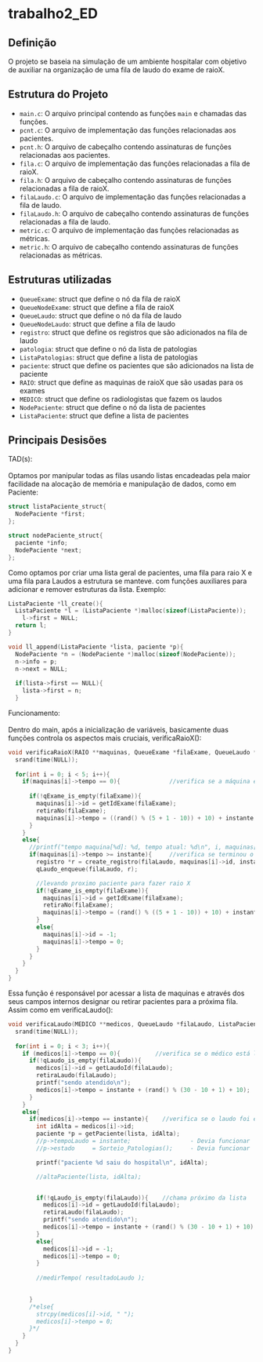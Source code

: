 # trabalho2_ED
## Definição

O projeto se baseia na simulação de um ambiente hospitalar com objetivo de auxiliar na organização de uma fila de laudo do exame de raioX.

## Estrutura do Projeto

- `main.c`: O arquivo principal contendo as funções `main` e chamadas das funções.
- `pcnt.c`: O arquivo de implementação das funções relacionadas aos pacientes.
- `pcnt.h`: O arquivo de cabeçalho contendo assinaturas de funções relacionadas aos pacientes.
- `fila.c`: O arquivo de implementação das funções relacionadas a fila de raioX.
- `fila.h`: O arquivo de cabeçalho contendo assinaturas de funções relacionadas a fila de raioX.
- `filaLaudo.c`: O arquivo de implementação das funções relacionadas a fila de laudo.
- `filaLaudo.h`: O arquivo de cabeçalho contendo assinaturas de funções relacionadas a fila de laudo.
- `metric.c`: O arquivo de implementação das funções relacionadas as métricas.
- `metric.h`: O arquivo de cabeçalho contendo assinaturas de funções relacionadas as métricas.

## Estruturas utilizadas

- `QueueExame`: struct que define o nó da fila de raioX 
- `QueueNodeExame`: struct que define a fila de raioX
- `QueueLaudo`: struct que define o nó da fila de laudo
- `QueueNodeLaudo`: struct que define a fila de laudo
- `registro`: struct que define os registros que são adicionados na fila de laudo
- `patologia`: struct que define o nó da lista de patologias
- `ListaPatologias`: struct que define a lista de patologias
- `paciente`: struct que define os pacientes que são adicionados na lista de paciente
- `RAIO`: struct que define as maquinas de raioX que são usadas para os exames
- `MEDICO`: struct que define os radiologistas que fazem os laudos
- `NodePaciente`: struct que define o nó da lista de pacientes
- `ListaPaciente`: struct que define a lista de pacientes

## Principais Desisões

TAD(s):<br><br>
Optamos por manipular todas as filas usando listas encadeadas pela maior facilidade na alocação de memória e manipulação de dados, como em Paciente:
  
```C
struct listaPaciente_struct{
  NodePaciente *first;	
};

struct nodePaciente_struct{
  paciente *info;
  NodePaciente *next;
};

```
Como optamos por criar uma lista geral de pacientes, uma fila para raio X e uma fila para Laudos a estrutura se manteve. com funções auxiliares para adicionar e remover estruturas da lista. Exemplo:
  
```C
ListaPaciente *ll_create(){
  ListaPaciente *l = (ListaPaciente *)malloc(sizeof(ListaPaciente));
    l->first = NULL; 
  return l;
}

void ll_append(ListaPaciente *lista, paciente *p){
  NodePaciente *n = (NodePaciente *)malloc(sizeof(NodePaciente));
  n->info = p;
  n->next = NULL;
  
  if(lista->first == NULL){
    lista->first = n;
  }

```
Funcionamento: <br><br>
Dentro do main, após a inicialização de variáveis, basicamente duas funções controla os aspectos mais cruciais, verificaRaioX():
```C
void verificaRaioX(RAIO **maquinas, QueueExame *filaExame, QueueLaudo *filaLaudo, int instante){
  srand(time(NULL));
  
  for(int i = 0; i < 5; i++){
    if(maquinas[i]->tempo == 0){              //verifica se a máquina está livre
      
      if(!qExame_is_empty(filaExame)){
        maquinas[i]->id = getIdExame(filaExame);
        retiraNo(filaExame);
        maquinas[i]->tempo = ((rand() % (5 + 1 - 10)) + 10) + instante; //adicionei o instante atual 
      }
    }  
    else{
      //printf("tempo maquina[%d]: %d, tempo atual: %d\n", i, maquinas[i]->tempo, instante);
      if(maquinas[i]->tempo >= instante){     //verifica se terminou o raio X
        registro *r = create_registro(filaLaudo, maquinas[i]->id, instante);
        qLaudo_enqueue(filaLaudo, r);

        //levando proximo paciente para fazer raio X
        if(!qExame_is_empty(filaExame)){
          maquinas[i]->id = getIdExame(filaExame);
          retiraNo(filaExame);
          maquinas[i]->tempo = (rand() % ((5 + 1 - 10)) + 10) + instante;
        }
        else{
          maquinas[i]->id = -1;
          maquinas[i]->tempo = 0;
        }
      }
    }
  }
}
```
Essa função é responsável por acessar a lista de maquinas e através dos seus campos internos designar ou retirar pacientes 
para a próxima fila. Assim como em verificaLaudo():
```C
void verificaLaudo(MEDICO **medicos, QueueLaudo *filaLaudo, ListaPaciente *lista, int instante){
  srand(time(NULL));
  
  for(int i = 0; i < 3; i++){
    if (medicos[i]->tempo == 0){          //verifica se o médico está livre
      if(!qLaudo_is_empty(filaLaudo)){
        medicos[i]->id = getLaudoId(filaLaudo);
        retiraLaudo(filaLaudo);
        printf("sendo atendido\n");
        medicos[i]->tempo = instante + (rand() % (30 - 10 + 1) + 10);
      }
    }
    else{
      if(medicos[i]->tempo == instante){    //verifica se o laudo foi emitido  
        int idAlta = medicos[i]->id;
        paciente *p = getPaciente(lista, idAlta);
        //p->tempoLaudo = instante;                 - Devia funcionar
        //p->estado     = Sorteio_Patologias();     - Devia funcionar

        printf("paciente %d saiu do hospital\n", idAlta);

        //altaPaciente(lista, idAlta);


        if(!qLaudo_is_empty(filaLaudo)){    //chama próximo da lista
          medicos[i]->id = getLaudoId(filaLaudo);
          retiraLaudo(filaLaudo);
          printf("sendo atendido\n");
          medicos[i]->tempo = instante + (rand() % (30 - 10 + 1) + 10);
        }
        else{
          medicos[i]->id = -1;
          medicos[i]->tempo = 0;
        }
        
        //medirTempo( resultadoLaudo );

        
      }
      /*else{
        strcpy(medicos[i]->id, " ");
        medicos[i]->tempo = 0;
      }*/
    }
  }
}

```
